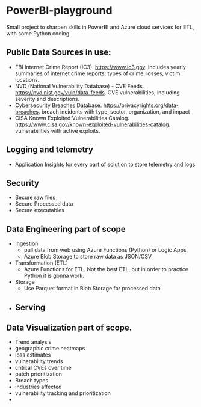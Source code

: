 # PowerBI-playground
Small project to sharpen skills in PowerBI and Azure cloud services for ETL, with some Python coding.

## Public Data Sources in use:
- FBI Internet Crime Report (IC3). https://www.ic3.gov. Includes yearly summaries of internet crime reports: types of crime, losses, victim locations.
- NVD (National Vulnerability Database) - CVE Feeds. https://nvd.nist.gov/vuln/data-feeds. CVE vulnerabilities, including severity and descriptions.
- Cybersecurity Breaches Database. https://privacyrights.org/data-breaches. breach incidents with type, sector, organization, and impact
- CISA Known Exploited Vulnerabilities Catalog.  https://www.cisa.gov/known-exploited-vulnerabilities-catalog. vulnerabilities with active exploits.

## Logging and telemetry
- Application Insights for every part of solution to store telemetry and logs

## Security
- Secure raw files
- Secure Processed data
- Secure executables

## Data Engineering part of scope
- Ingestion
  - pull data from web using Azure Functions (Python) or Logic Apps
  - Azure Blob Storage to store raw data as JSON/CSV
- Transformation (ETL)
  - Azure Functions for ETL. Not the best ETL, but in order to practice Python it is gonna work. 
- Storage
  - Use Parquet format in Blob Storage for processed data 
- Serving
  - 

## Data Visualization part of scope.
- Trend analysis
- geographic crime heatmaps
- loss estimates
- vulnerability trends
- critical CVEs over time
- patch prioritization
- Breach types
- industries affected
- vulnerability tracking and prioritization
- 
